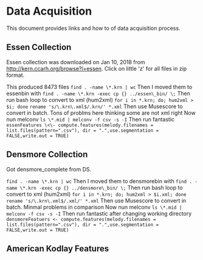 # Data Acquisition

This document provides links and how to of data acquisition process.

## Essen Collection

Essen collection was downloaded on Jan 10, 2018 from http://kern.ccarh.org/browse?l=essen.
Click on little 'z' for all files in zip format. 

This produced 8473 files
```find . -name \*.krn | wc```
Then I moved them to essenbin with
 ```find . -name \*.krn -exec cp {} ../essen\_bin/ \;```
Then run bash loop to convert to xml (hum2xml)
 ```for i in *.krn; do; hum2xml > $i; done```
 ```rename 's/\.krn\.xml$/.krn/' *.xml```
Then use Musescore to convert in batch. Tons of problms here thinking some are not xml right
Now nun melconv
```ls \*.mid | melconv -f csv -s -I```
Then run fantastic 
```essenFeatures \<\- compute.features(melody.filenames = list.files(pattern=".csv"), dir = ".",use.segmentation = FALSE,write.out = TRUE)```

## Densmore Collection 

Got densmore_complete from DS.

```find . -name \*.krn | wc```
Then I moved them to densmorebin with
 ```find . -name \*.krn -exec cp {} ../densmore\_bin/ \;```
Then run bash loop to convert to xml (hum2xml)
 ```for i in *.krn; do; hum2xml > $i.xml; done```
 ```rename 's/\.krn\.xml$/.xml/' *.xml```
Then use Musescore to convert in batch. Minmal problems in comparison
Now nun melconv
```ls \*.mid | melconv -f csv -s -I```
Then run fantastic after changing working directory 
```densmoreFeatuers <- compute.features(melody.filenames = list.files(pattern=".csv"), dir = ".",use.segmentation = FALSE,write.out = TRUE)```

## American Kodlay Features
